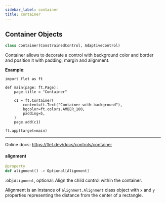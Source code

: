 ```yaml
---
sidebar_label: container
title: container
---
```


## Container Objects

```python
class Container(ConstrainedControl, AdaptiveControl)
```

Container allows to decorate a control with background color and border and position it with padding, margin and alignment.

**Example**:

  
```
import flet as ft

def main(page: ft.Page):
    page.title = "Container"

    c1 = ft.Container(
        content=ft.Text("Container with background"),
        bgcolor=ft.colors.AMBER_100,
        padding=5,
    )
    page.add(c1)

ft.app(target=main)
```
  
  -----
  
  Online docs: https://flet.dev/docs/controls/container

#### alignment

```python
@property
def alignment() -> Optional[Alignment]
```

:obj:`Alignment`, optional: Align the child control within the container.

Alignment is an instance of `alignment.Alignment` class object with `x` and `y` properties
representing the distance from the center of a rectangle.

